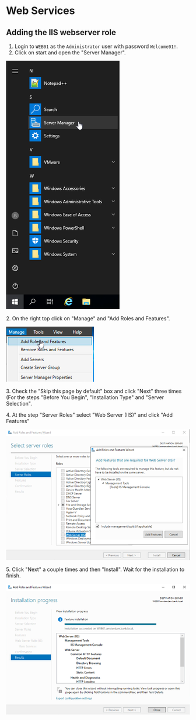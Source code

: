 # Web Services

## Adding the IIS webserver role

1. Login to `WEB01` as the `Administrator` user with password `Welcome01!`.
2. Click on start and open the "Server Manager".

![](<../../../.gitbook/assets/image (1) (1).png>)

2\. On the right top click on "Manage" and "Add Roles and Features".

![](<../../../.gitbook/assets/image (27).png>)

3\. Check the "Skip this page by default" box and click "Next" three times (For the steps "Before You Begin", "Installation Type" and "Server Selection".

4\. At the step "Server Roles" select "Web Server (IIS)" and click "Add Features"

![](<../../../.gitbook/assets/image (46) (1).png>)

5\. Click "Next" a couple times and then "Install". Wait for the installation to finish.

![](<../../../.gitbook/assets/image (12).png>)
